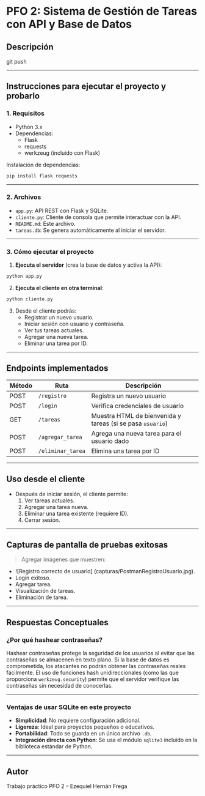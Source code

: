 # PFO 2: Sistema de Gestión de Tareas con API y Base de Datos

## Descripción

git push

---

## Instrucciones para ejecutar el proyecto y probarlo

### 1. Requisitos

- Python 3.x
- Dependencias:
  - Flask
  - requests
  - werkzeug (incluido con Flask)

Instalación de dependencias:

```bash
pip install flask requests
```

---

### 2. Archivos

- `app.py`: API REST con Flask y SQLite.
- `cliente.py`: Cliente de consola que permite interactuar con la API.
- `README.md`: Este archivo.
- `tareas.db`: Se genera automáticamente al iniciar el servidor.

---

### 3. Cómo ejecutar el proyecto

1. **Ejecuta el servidor** (crea la base de datos y activa la API):

```bash
python app.py
```

2. **Ejecuta el cliente en otra terminal**:

```bash
python cliente.py
```

3. Desde el cliente podrás:
   - Registrar un nuevo usuario.
   - Iniciar sesión con usuario y contraseña.
   - Ver tus tareas actuales.
   - Agregar una nueva tarea.
   - Eliminar una tarea por ID.

---

## Endpoints implementados

| Método | Ruta             | Descripción                                   |
|--------|------------------|-----------------------------------------------|
| POST   | `/registro`      | Registra un nuevo usuario                     |
| POST   | `/login`         | Verifica credenciales de usuario              |
| GET    | `/tareas`        | Muestra HTML de bienvenida y tareas (si se pasa `usuario`) |
| POST   | `/agregar_tarea` | Agrega una nueva tarea para el usuario dado   |
| POST   | `/eliminar_tarea`| Elimina una tarea por ID                      |

---

## Uso desde el cliente

- Después de iniciar sesión, el cliente permite:
  1. Ver tareas actuales.
  2. Agregar una tarea nueva.
  3. Eliminar una tarea existente (requiere ID).
  4. Cerrar sesión.

---

## Capturas de pantalla de pruebas exitosas

> Agregar imágenes que muestren:

- ![Registro correcto de usuario] (capturas/PostmanRegistroUsuario.jpg).
- Login exitoso.
- Agregar tarea.
- Visualización de tareas.
- Eliminación de tarea.

---

## Respuestas Conceptuales

### ¿Por qué hashear contraseñas?

Hashear contraseñas protege la seguridad de los usuarios al evitar que las contraseñas se almacenen en texto plano. Si la base de datos es comprometida, los atacantes no podrán obtener las contraseñas reales fácilmente. El uso de funciones hash unidireccionales (como las que proporciona `werkzeug.security`) permite que el servidor verifique las contraseñas sin necesidad de conocerlas.

---

### Ventajas de usar SQLite en este proyecto

- **Simplicidad**: No requiere configuración adicional.
- **Ligereza**: Ideal para proyectos pequeños o educativos.
- **Portabilidad**: Todo se guarda en un único archivo `.db`.
- **Integración directa con Python**: Se usa el módulo `sqlite3` incluido en la biblioteca estándar de Python.

---


## Autor

Trabajo práctico PFO 2 – Ezequiel Hernán Frega
